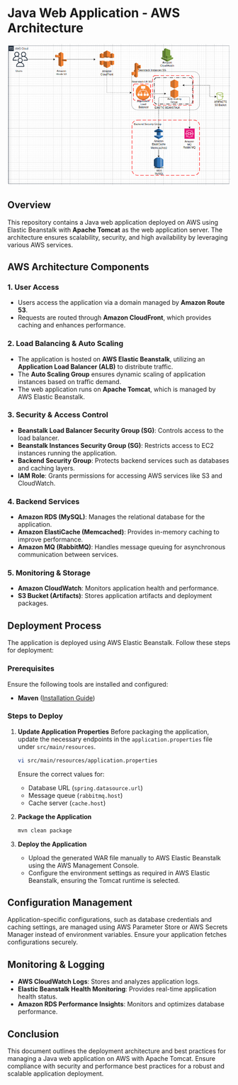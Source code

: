 # Java Web Application - AWS Architecture

![AWS Architecture Diagram](diagram.png)

## Overview
This repository contains a Java web application deployed on AWS using Elastic Beanstalk with **Apache Tomcat** as the web application server. The architecture ensures scalability, security, and high availability by leveraging various AWS services.

## AWS Architecture Components

### 1. **User Access**
- Users access the application via a domain managed by **Amazon Route 53**.
- Requests are routed through **Amazon CloudFront**, which provides caching and enhances performance.

### 2. **Load Balancing & Auto Scaling**
- The application is hosted on **AWS Elastic Beanstalk**, utilizing an **Application Load Balancer (ALB)** to distribute traffic.
- The **Auto Scaling Group** ensures dynamic scaling of application instances based on traffic demand.
- The web application runs on **Apache Tomcat**, which is managed by AWS Elastic Beanstalk.

### 3. **Security & Access Control**
- **Beanstalk Load Balancer Security Group (SG)**: Controls access to the load balancer.
- **Beanstalk Instances Security Group (SG)**: Restricts access to EC2 instances running the application.
- **Backend Security Group**: Protects backend services such as databases and caching layers.
- **IAM Role**: Grants permissions for accessing AWS services like S3 and CloudWatch.

### 4. **Backend Services**
- **Amazon RDS (MySQL)**: Manages the relational database for the application.
- **Amazon ElastiCache (Memcached)**: Provides in-memory caching to improve performance.
- **Amazon MQ (RabbitMQ)**: Handles message queuing for asynchronous communication between services.

### 5. **Monitoring & Storage**
- **Amazon CloudWatch**: Monitors application health and performance.
- **S3 Bucket (Artifacts)**: Stores application artifacts and deployment packages.

## Deployment Process
The application is deployed using AWS Elastic Beanstalk. Follow these steps for deployment:

### Prerequisites
Ensure the following tools are installed and configured:
- **Maven** ([Installation Guide](https://maven.apache.org/install.html))

### Steps to Deploy
1. **Update Application Properties**
   Before packaging the application, update the necessary endpoints in the `application.properties` file under `src/main/resources`.
   ```sh
   vi src/main/resources/application.properties
   ```
   Ensure the correct values for:
   - Database URL (`spring.datasource.url`)
   - Message queue (`rabbitmq.host`)
   - Cache server (`cache.host`)

2. **Package the Application**
   ```sh
   mvn clean package
   ```

3. **Deploy the Application**
   - Upload the generated WAR file manually to AWS Elastic Beanstalk using the AWS Management Console.
   - Configure the environment settings as required in AWS Elastic Beanstalk, ensuring the Tomcat runtime is selected.

## Configuration Management
Application-specific configurations, such as database credentials and caching settings, are managed using AWS Parameter Store or AWS Secrets Manager instead of environment variables. Ensure your application fetches configurations securely.

## Monitoring & Logging
- **AWS CloudWatch Logs**: Stores and analyzes application logs.
- **Elastic Beanstalk Health Monitoring**: Provides real-time application health status.
- **Amazon RDS Performance Insights**: Monitors and optimizes database performance.

## Conclusion
This document outlines the deployment architecture and best practices for managing a Java web application on AWS with Apache Tomcat. Ensure compliance with security and performance best practices for a robust and scalable application deployment.

